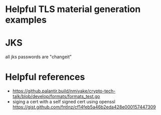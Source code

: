 # Helpful TLS material generation examples

# JKS

all jks passwords are "changeit"

# Helpful references
* https://github.palantir.build/nmiyake/crypto-tech-talk/blob/develop/formats/formats_test.go
* siging a cert with a self signed cert using openssl https://gist.github.com/fntlnz/cf14feb5a46b2eda428e000157447309

